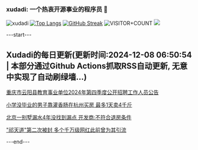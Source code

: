 ### xudadi: 一个热衷开源事业的程序员 👋

![xudadi](https://github-readme-stats-git-masterorgs-github-readme-stats-team.vercel.app/api?username=xudadi)
[![Top Langs](https://github-readme-stats.vercel.app/api/top-langs/?username=xudadi)](https://github.com/anuraghazra/github-readme-stats)
[![GitHub Streak](https://streak-stats.demolab.com?user=xudadi&locale=zh_Hans)](https://git.io/streak-stats)
![VISITOR+COUNT](https://komarev.com/ghpvc/?username=xudadi&label=VISITOR+COUNT)
![](https://raw.githubusercontent.com/xudadi/xudadi/main/assets/github-contribution-grid-snake.svg)


---start---

## Xudadi的每日更新(更新时间:2024-12-08 06:50:54 | 本部分通过Github Actions抓取RSS自动更新, 无意中实现了自动刷绿墙...)

[重庆市云阳县教育事业单位2024年第四季度公开招聘工作人员公告](https://www.gongkaoleida.com/article/2221666)

[小学没毕业的男子靠灌香肠在杭州买房 最多1天卖4千斤](https://m.163.com/news/article/JIQMIGEO0514R9OJ.html)

[北京一别墅漏水4年没找到漏点 开发商:不符合退房条件](https://m.163.com/news/article/JINJOV8A0514D3J0.html)

["祁天道"第二次被封 多个千万级网红此前曾为其引流](https://m.163.com/news/article/JIQUS028053469M5.html)

---end---
